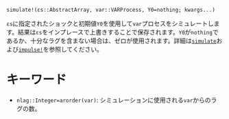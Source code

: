 ```
simulate!(εs::AbstractArray, var::VARProcess, Y0=nothing; kwargs...)
```

`εs`に指定されたショックと初期値`Y0`を使用して`var`プロセスをシミュレートします。結果は`εs`をインプレースで上書きすることで保存されます。`Y0`が`nothing`であるか、十分なラグを含まない場合は、ゼロが使用されます。詳細は[`simulate`](@ref)および[`impulse!`](@ref)を参照してください。

# キーワード

  * `nlag::Integer=arorder(var)`: シミュレーションに使用される`var`からのラグの数。
